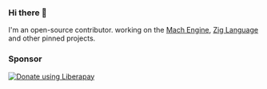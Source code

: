 ### Hi there 👋

I'm an open-source contributor. working on the [Mach Engine](https://github.com/hexops/mach), [Zig Language](https://github.com/ziglang/zig) and other pinned projects.

### Sponsor
<a href="https://liberapay.com/alichraghi/donate"><img alt="Donate using Liberapay" src="https://liberapay.com/assets/widgets/donate.svg"></a>
